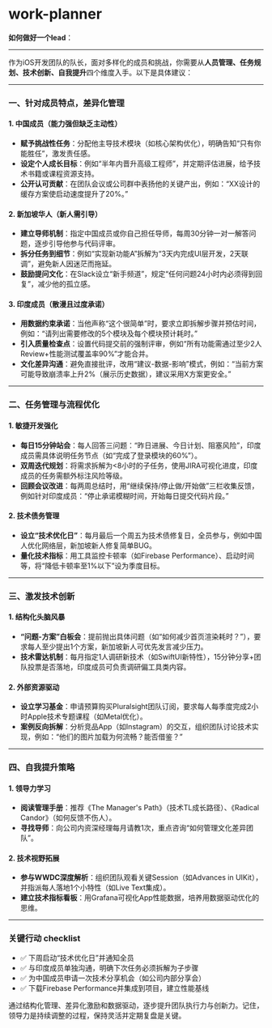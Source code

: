 # work-planner
**如何做好一个lead**：

---

作为iOS开发团队的队长，面对多样化的成员和挑战，你需要从**人员管理、任务规划、技术创新、自我提升**四个维度入手。以下是具体建议：

---

### **一、针对成员特点，差异化管理**
#### **1. 中国成员（能力强但缺乏主动性）**
- **赋予挑战性任务**：分配他主导技术模块（如核心架构优化），明确告知“只有你能胜任”，激发责任感。
- **设定个人成长目标**：例如“半年内晋升高级工程师”，并定期评估进展，给予技术书籍或课程资源支持。
- **公开认可贡献**：在团队会议或公司群中表扬他的关键产出，例如：“XX设计的缓存方案使启动速度提升了20%。”

#### **2. 新加坡华人（新人需引导）**
- **建立导师机制**：指定中国成员或你自己担任导师，每周30分钟一对一解答问题，逐步引导他参与代码评审。
- **拆分任务到细节**：例如“实现新功能A”拆解为“3天内完成UI层开发，2天联调”，避免新人因迷茫而拖延。
- **鼓励提问文化**：在Slack设立“新手频道”，规定“任何问题24小时内必须得到回复”，减少他的孤立感。

#### **3. 印度成员（散漫且过度承诺）**
- **用数据约束承诺**：当他声称“这个很简单”时，要求立即拆解步骤并预估时间，例如：“请列出需要修改的5个模块及每个模块预计耗时。”
- **引入质量检查点**：设置代码提交前的强制评审，例如“所有功能需通过至少2人Review+性能测试覆盖率90%”才能合并。
- **文化差异沟通**：避免直接批评，改用“建议-数据-影响”模式，例如：“当前方案可能导致崩溃率上升2%（展示历史数据），建议采用X方案更安全。”

---

### **二、任务管理与流程优化**
#### **1. 敏捷开发强化**
- **每日15分钟站会**：每人回答三问题：“昨日进展、今日计划、阻塞风险”，印度成员需具体说明任务节点（如“完成了登录模块的60%”）。
- **双周迭代规划**：将需求拆解为<8小时的子任务，使用JIRA可视化进度，印度成员的任务需额外标注风险等级。
- **回顾会议改进**：每两周总结时，用“继续保持/停止做/开始做”三栏收集反馈，例如针对印度成员：“停止承诺模糊时间，开始每日提交代码片段。”

#### **2. 技术债务管理**
- **设立“技术优化日”**：每月最后一个周五为技术债修复日，全员参与，例如中国人优化网络层，新加坡新人修复简单BUG。
- **量化技术指标**：用工具监控卡顿率（如Firebase Performance）、启动时间等，将“降低卡顿率至1%以下”设为季度目标。

---

### **三、激发技术创新**
#### **1. 结构化头脑风暴**
- **“问题-方案”白板会**：提前抛出具体问题（如“如何减少首页渲染耗时？”），要求每人至少提出1个方案，新加坡新人可优先发言减少压力。
- **技术雷达机制**：每月指定1人调研新技术（如SwiftUI新特性），15分钟分享+团队投票是否落地，印度成员可负责调研偏工具类内容。

#### **2. 外部资源驱动**
- **设立学习基金**：申请预算购买Pluralsight团队订阅，要求每人每季度完成2小时Apple技术专题课程（如Metal优化）。
- **案例反向拆解**：分析竞品App（如Instagram）的交互，组织团队讨论技术实现，例如：“他们的图片加载为何流畅？能否借鉴？”

---

### **四、自我提升策略**
#### **1. 领导力学习**
- **阅读管理手册**：推荐《The Manager's Path》（技术TL成长路径）、《Radical Candor》（如何反馈不伤人）。
- **寻找导师**：向公司内资深经理每月请教1次，重点咨询“如何管理文化差异团队”。

#### **2. 技术视野拓展**
- **参与WWDC深度解析**：组织团队观看关键Session（如Advances in UIKit），并指派每人落地1个小特性（如Live Text集成）。
- **建立技术指标看板**：用Grafana可视化App性能数据，培养用数据驱动优化的思维。

---

### **关键行动 checklist**
- ✅ 下周启动“技术优化日”并通知全员
- ✅ 与印度成员单独沟通，明确下次任务必须拆解为子步骤
- ✅ 为中国成员申请一次技术分享机会（如公司内部分享会）
- ✅ 下载Firebase Performance并集成到项目，建立性能基线

通过结构化管理、差异化激励和数据驱动，逐步提升团队执行力与创新力。记住，领导力是持续调整的过程，保持灵活并定期复盘是关键。
